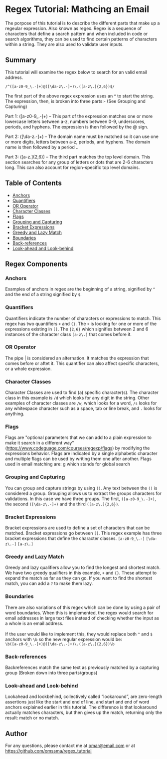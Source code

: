 # Regex Tutorial: Mathcing an Email

The porpose of this tutorial is to describe the different parts that make up a regeular expression. Also known as regex. Regex is a sequence of characters that define a search pattern and when included in code or search algorithms, they can be used to find certain patterns of characters within a string. They are also used to validate user inputs.

## Summary

This tutorial will examine the regex below to search for an valid email address.

``/^([a-z0-9_\.-]+)@([\da-z\.-]+)\.([a-z\.]{2,6})$/``

The first part of the above regex expression uses an ^ to start the string. The expression, then, is broken into three parts:- (See Grouping and Capturing)

Part 1: ([a-z0-9_\.-]+) – This part of the expression matches one or more lowercase letters between a-z, numbers between 0-9, underscores, periods, and hyphens. The expression is then followed by the @ sign.

Part 2: ([\da-z\.-]+) – The domain name must be matched so it can use one or more digits, letters between a-z, periods, and hyphens. The domain name is then followed by a period \..

Part 3: ([a-z\.]{2,6}) – The third part matches the top level domain. This section searches for any group of letters or dots that are 2-6 characters long. This can also account for region-specific top level domains.

## Table of Contents

- [Anchors](#anchors)
- [Quantifiers](#quantifiers)
- [OR Operator](#or-operator)
- [Character Classes](#character-classes)
- [Flags](#flags)
- [Grouping and Capturing](#grouping-and-capturing)
- [Bracket Expressions](#bracket-expressions)
- [Greedy and Lazy Match](#greedy-and-lazy-match)
- [Boundaries](#boundaries)
- [Back-references](#back-references)
- [Look-ahead and Look-behind](#look-ahead-and-look-behind)

## Regex Components

### Anchors

Examples of anchors in regex are the beginning of a string, signified by ``^`` and the end of a string signified by ``$``. 

### Quantifiers

Quantifiers indicate the number of characters or expressions to match. This regex has two quantifiers ``+`` and ``{}``. The ``+`` is looking for one or more of the expressions existing in ``[]``. The ``{2,6}`` which signifies between 2 and 6 instances of the character class ``[a-z\.]`` that comes before it.

### OR Operator

The pipe | is considered an alternation. It matches the expression that comes before or aftet it. This quantifier can also affect specific characters, or a whole expression.

### Character Classes

Character Classes are used to find (a) specific character(s). The character class in this example is ``/d`` which looks for any digit in the string. Other examples of character classes are ``/w``, which looks for a word, ``/s`` looks for any whitespace character such as a space, tab or line break, and ``.`` looks for anything.

### Flags

Flags are "optional parameters that we can add to a plain expression to make it
search in a different way" (https://www.codeguage.com/courses/regexp/flags) by
modifying the expressions behavior. Flags are indicated by a single alphabetic
character and multiple flags can be used by writing them one after another.
Flags used in email matching are: g which stands for global search

### Grouping and Capturing

You can group and capture strings by using ``()``. Any text between the ``()`` is considered a group. Grouping allows us to extract the groups characters for validations. In this case we have three groups. The first, ``([a-z0-9_\.-]+)``, the second ``([\da-z\.-]+)`` and the third ``([a-z\.]{2,6})``. 

### Bracket Expressions

Bracket expressions are used to define a set of characters that can be matched. Bracket expressions go between ``[]``. This regex example has three bracket expressions that define the character classes.
``[a-z0-9_\.-]``
``[\da-z\.-]``
``[a-z\.]``

### Greedy and Lazy Match

Greedy and lazy qualifiers allow you to find the longest and shortest match. We have two greedy qualifiers in this example, ``+`` and ``{}``. These attempt to expand the match as far as they can go. If you want to find the shortest match, you can add a ``?`` to make them lazy.

### Boundaries

There are also variations of this regex which can be done by using a pair of word boundaries. When this is implemented, the regex would search for email addresses in large text files instead of checking whether the input as a whole is an email address. 
<br><br> If the user would like to implement this, they would replace both `^` and `$` anchors with `\b` so the new regular expression would be:
<br> `\b([a-z0-9_\.-]+)@([\da-z\.-]+)\.([a-z\.]{2,6})\b`

### Back-references

Backreferences match the same text as previously matched by a capturing group (Broken down into three parts/groups)

### Look-ahead and Look-behind

Lookahead and lookbehind, collectively called “lookaround”, are zero-length assertions just like the start and end of line, and start and end of word anchors explained earlier in this tutorial. The difference is that lookaround actually matches characters, but then gives up the match, returning only the result: match or no match.

## Author

For any questions, please contact me at omar@email.com or at https://github.com/omssma/regex_tutorial
